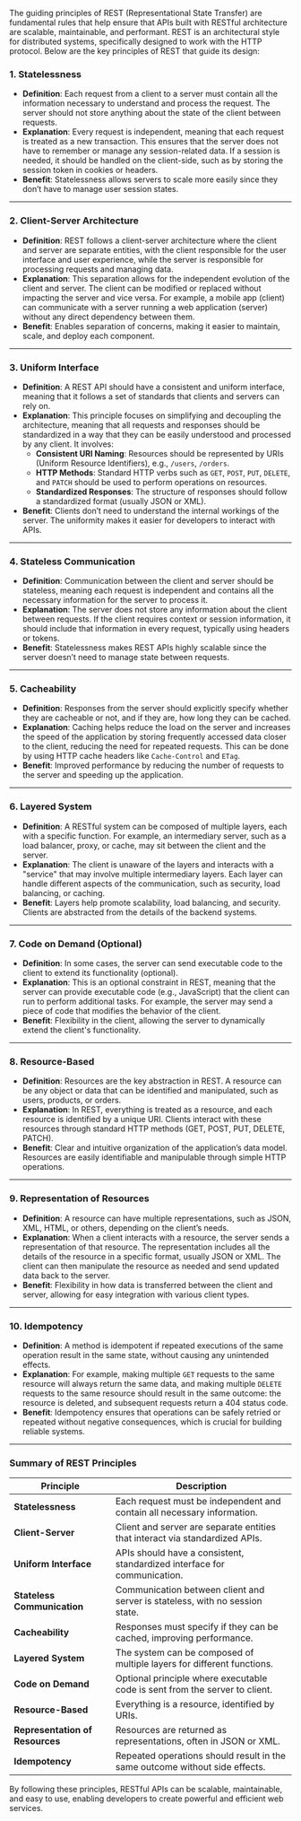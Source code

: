 The guiding principles of REST (Representational State Transfer) are fundamental rules that help ensure that APIs built with RESTful architecture are scalable, maintainable, and performant. REST is an architectural style for distributed systems, specifically designed to work with the HTTP protocol. Below are the key principles of REST that guide its design:

### 1. **Statelessness**
   - **Definition**: Each request from a client to a server must contain all the information necessary to understand and process the request. The server should not store anything about the state of the client between requests.
   - **Explanation**: Every request is independent, meaning that each request is treated as a new transaction. This ensures that the server does not have to remember or manage any session-related data. If a session is needed, it should be handled on the client-side, such as by storing the session token in cookies or headers.
   - **Benefit**: Statelessness allows servers to scale more easily since they don’t have to manage user session states.

---

### 2. **Client-Server Architecture**
   - **Definition**: REST follows a client-server architecture where the client and server are separate entities, with the client responsible for the user interface and user experience, while the server is responsible for processing requests and managing data.
   - **Explanation**: This separation allows for the independent evolution of the client and server. The client can be modified or replaced without impacting the server and vice versa. For example, a mobile app (client) can communicate with a server running a web application (server) without any direct dependency between them.
   - **Benefit**: Enables separation of concerns, making it easier to maintain, scale, and deploy each component.

---

### 3. **Uniform Interface**
   - **Definition**: A REST API should have a consistent and uniform interface, meaning that it follows a set of standards that clients and servers can rely on.
   - **Explanation**: This principle focuses on simplifying and decoupling the architecture, meaning that all requests and responses should be standardized in a way that they can be easily understood and processed by any client. It involves:
     - **Consistent URI Naming**: Resources should be represented by URIs (Uniform Resource Identifiers), e.g., `/users`, `/orders`.
     - **HTTP Methods**: Standard HTTP verbs such as `GET`, `POST`, `PUT`, `DELETE`, and `PATCH` should be used to perform operations on resources.
     - **Standardized Responses**: The structure of responses should follow a standardized format (usually JSON or XML).
   - **Benefit**: Clients don’t need to understand the internal workings of the server. The uniformity makes it easier for developers to interact with APIs.

---

### 4. **Stateless Communication**
   - **Definition**: Communication between the client and server should be stateless, meaning each request is independent and contains all the necessary information for the server to process it.
   - **Explanation**: The server does not store any information about the client between requests. If the client requires context or session information, it should include that information in every request, typically using headers or tokens.
   - **Benefit**: Statelessness makes REST APIs highly scalable since the server doesn’t need to manage state between requests.

---

### 5. **Cacheability**
   - **Definition**: Responses from the server should explicitly specify whether they are cacheable or not, and if they are, how long they can be cached.
   - **Explanation**: Caching helps reduce the load on the server and increases the speed of the application by storing frequently accessed data closer to the client, reducing the need for repeated requests. This can be done by using HTTP cache headers like `Cache-Control` and `ETag`.
   - **Benefit**: Improved performance by reducing the number of requests to the server and speeding up the application.

---

### 6. **Layered System**
   - **Definition**: A RESTful system can be composed of multiple layers, each with a specific function. For example, an intermediary server, such as a load balancer, proxy, or cache, may sit between the client and the server.
   - **Explanation**: The client is unaware of the layers and interacts with a "service" that may involve multiple intermediary layers. Each layer can handle different aspects of the communication, such as security, load balancing, or caching.
   - **Benefit**: Layers help promote scalability, load balancing, and security. Clients are abstracted from the details of the backend systems.

---

### 7. **Code on Demand (Optional)**
   - **Definition**: In some cases, the server can send executable code to the client to extend its functionality (optional).
   - **Explanation**: This is an optional constraint in REST, meaning that the server can provide executable code (e.g., JavaScript) that the client can run to perform additional tasks. For example, the server may send a piece of code that modifies the behavior of the client.
   - **Benefit**: Flexibility in the client, allowing the server to dynamically extend the client's functionality.

---

### 8. **Resource-Based**
   - **Definition**: Resources are the key abstraction in REST. A resource can be any object or data that can be identified and manipulated, such as users, products, or orders.
   - **Explanation**: In REST, everything is treated as a resource, and each resource is identified by a unique URI. Clients interact with these resources through standard HTTP methods (GET, POST, PUT, DELETE, PATCH).
   - **Benefit**: Clear and intuitive organization of the application’s data model. Resources are easily identifiable and manipulable through simple HTTP operations.

---

### 9. **Representation of Resources**
   - **Definition**: A resource can have multiple representations, such as JSON, XML, HTML, or others, depending on the client’s needs.
   - **Explanation**: When a client interacts with a resource, the server sends a representation of that resource. The representation includes all the details of the resource in a specific format, usually JSON or XML. The client can then manipulate the resource as needed and send updated data back to the server.
   - **Benefit**: Flexibility in how data is transferred between the client and server, allowing for easy integration with various client types.

---

### 10. **Idempotency**
   - **Definition**: A method is idempotent if repeated executions of the same operation result in the same state, without causing any unintended effects.
   - **Explanation**: For example, making multiple `GET` requests to the same resource will always return the same data, and making multiple `DELETE` requests to the same resource should result in the same outcome: the resource is deleted, and subsequent requests return a 404 status code.
   - **Benefit**: Idempotency ensures that operations can be safely retried or repeated without negative consequences, which is crucial for building reliable systems.

---

### Summary of REST Principles

| Principle                 | Description                                                                 |
|---------------------------|-----------------------------------------------------------------------------|
| **Statelessness**          | Each request must be independent and contain all necessary information.      |
| **Client-Server**          | Client and server are separate entities that interact via standardized APIs.|
| **Uniform Interface**      | APIs should have a consistent, standardized interface for communication.    |
| **Stateless Communication**| Communication between client and server is stateless, with no session state.|
| **Cacheability**           | Responses must specify if they can be cached, improving performance.        |
| **Layered System**         | The system can be composed of multiple layers for different functions.      |
| **Code on Demand**         | Optional principle where executable code is sent from the server to client.|
| **Resource-Based**         | Everything is a resource, identified by URIs.                               |
| **Representation of Resources** | Resources are returned as representations, often in JSON or XML.         |
| **Idempotency**            | Repeated operations should result in the same outcome without side effects. |

By following these principles, RESTful APIs can be scalable, maintainable, and easy to use, enabling developers to create powerful and efficient web services.
